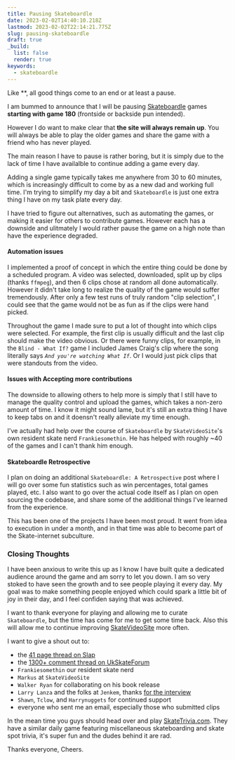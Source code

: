 ```yaml
---
title: Pausing Skateboardle
date: 2023-02-02T14:40:10.218Z
lastmod: 2023-02-02T22:14:21.775Z
slug: pausing-skateboardle
draft: true
_build:
  list: false
  render: true
keywords:
  - skateboardle
---
```

Like **, all good things come to an end or at least a pause.

I am bummed to announce that I will be pausing [Skateboardle](https://skateboardle.com) games **starting with game 180** (frontside or backside pun intended).

However I do want to make clear that **the site will always remain up**. You will always be able to play the older games and share the game with a friend who has never played.

The main reason I have to pause is rather boring, but it is simply due to the lack of time I have availalble to continue adding a game every day.

Adding a single game typically takes me anywhere from 30 to 60 minutes, which is increasingly difficult to come by as a new dad and working full time. I'm trying to simplify my day a bit and `Skateboardle` is just one extra thing I have on my task plate every day.

I have tried to figure out alternatives, such as automating the games, or making it easier for others to contribute games. However each has a downside and ulitmately I would rather pause the game on a high note than have the experience degraded.

#### Automation issues

I implemented a proof of concept in which the entire thing could be done by a scheduled program. A video was selected, downloaded, split up by clips (thanks `ffmpeg`), and then 6 clips chose at random all done automatically. However it didn't take long to realize the quality of the game would suffer tremendously. After only a few test runs of truly random "clip selection", I could see that the game would not be as fun as if the clips were hand picked.

Throughout the game I made sure to put a lot of thought into which clips were selected. For example, the first clip is usually difficult and the last clip should make the video obvious. Or there were funny clips, for example, in the `Blind - What If?` game I included James Craig's clip where the song literally says *`And you're watching What If`*. Or I would just pick clips that were standouts from the video.

#### Issues with Accepting more contributions

The downside to allowing others to help more is simply that I still have to manage the quality control and upload the games, which takes a non-zero amount of time. I know it might sound lame, but it's still an extra thing I have to keep tabs on and it doensn't really alleviate my time enough.

I've actually had help over the course of `Skateboardle` by `SkateVideoSite`'s own resident skate nerd `Frankiesomethin`. He has helped with roughly ~40 of the games and I can't thank him enough.

#### Skateboardle Retrospective

I plan on doing an additional `Skateboardle: A Retrospective` post where I will go over some fun statistics such as win percentages, total games played, etc. I also want to go over the actual code itself as I plan on open sourcing the codebase, and share some of the additional things I've learned from the experience.

This has been one of the projects I have been most proud. It went from idea to execution in under a month, and in that time was able to become part of the Skate-internet subculture.

### Closing Thoughts

I have been anxious to write this up as I know I have built quite a dedicated audience around the game and am sorry to let you down. I am so very stoked to have seen the growth and to see people playing it every day. My goal was to make something people enjoyed which could spark a little bit of joy in their day, and I feel confiden saying that was achieved.

I want to thank everyone for playing and allowing me to curate `Skateboardle`, but the time has come for me to get some time back. Also this will allow me to continue improving [SkateVideoSite](https://skatevideosite.com) more often.

I want to give a shout out to:

- the [41 page thread on Slap](https://www.slapmagazine.com/index.php?topic=123242.1200)
- the [1300+ comment thread on UkSkateForum](https://ukskateforum.co.uk/t/skateboardle-video-quiz-contains-spoilers/3082/1357)
- `Frankiesomethin` our resident skate nerd
- `Markus` at `SkateVideoSite`
- `Walker Ryan` for collaborating on his book release
- `Larry Lanza` and the folks at `Jenkem`, thanks [for the interview](https://www.jenkemmag.com/home/2022/09/22/a-quick-chat-with-the-creator-of-skateboardle-a-skate-trivia-game/)
- `Shawn`, `Tclow`, and `Harrynuggets` for continued support
- everyone who sent me an email, especially those who submitted clips

In the mean time you guys should head over and play [SkateTrivia.com](https://skatetrivia.com). They have a similar daily game featuring miscellaneous skateboarding and skate spot trivia, it's super fun and the dudes behind it are rad.

Thanks everyone, Cheers.
